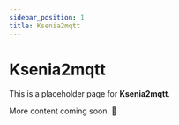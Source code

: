 ```yaml
---
sidebar_position: 1
title: Ksenia2mqtt
---
```


# Ksenia2mqtt

This is a placeholder page for **Ksenia2mqtt**.

More content coming soon. 🚧

